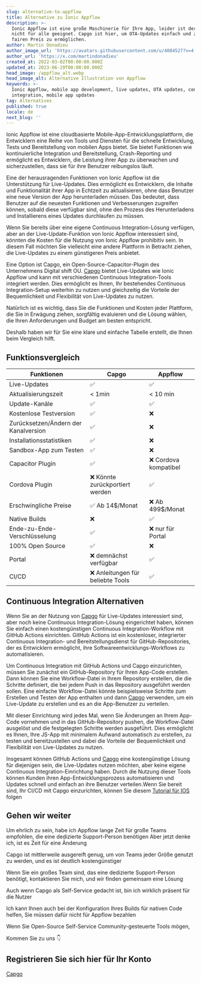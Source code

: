 ```yaml
---
slug: alternative-to-appflow
title: Alternative zu Ionic Appflow
description: >-
  Ionic Appflow ist eine große Maschinerie für Ihre App, leider ist der Preis
  nicht für alle geeignet. Capgo ist hier, um OTA-Updates einfach und zu einem
  fairen Preis zu ermöglichen.
author: Martin Donadieu
author_image_url: 'https://avatars.githubusercontent.com/u/4084527?v=4'
author_url: 'https://x.com/martindonadieu'
created_at: 2022-03-02T00:00:00.000Z
updated_at: 2023-06-29T00:00:00.000Z
head_image: /appflow_alt.webp
head_image_alt: Alternative Illustration von Appflow
keywords: >-
  Ionic Appflow, mobile app development, live updates, OTA updates, continuous
  integration, mobile app updates
tag: Alternatives
published: true
locale: de
next_blog: ''
---
```


Ionic Appflow ist eine cloudbasierte Mobile-App-Entwicklungsplattform, die Entwicklern eine Reihe von Tools und Diensten für die schnelle Entwicklung, Tests und Bereitstellung von mobilen Apps bietet. Sie bietet Funktionen wie kontinuierliche Integration und Bereitstellung, Crash-Reporting und ermöglicht es Entwicklern, die Leistung ihrer App zu überwachen und sicherzustellen, dass sie für ihre Benutzer reibungslos läuft.

Eine der herausragenden Funktionen von Ionic Appflow ist die Unterstützung für Live-Updates. Dies ermöglicht es Entwicklern, die Inhalte und Funktionalität ihrer App in Echtzeit zu aktualisieren, ohne dass Benutzer eine neue Version der App herunterladen müssen. Das bedeutet, dass Benutzer auf die neuesten Funktionen und Verbesserungen zugreifen können, sobald diese verfügbar sind, ohne den Prozess des Herunterladens und Installierens eines Updates durchlaufen zu müssen.

Wenn Sie bereits über eine eigene Continuous Integration-Lösung verfügen, aber an der Live-Update-Funktion von Ionic Appflow interessiert sind, könnten die Kosten für die Nutzung von Ionic Appflow prohibitiv sein. In diesem Fall möchten Sie vielleicht eine andere Plattform in Betracht ziehen, die Live-Updates zu einem günstigeren Preis anbietet.

Eine Option ist Capgo, ein Open-Source-Capacitor-Plugin des Unternehmens Digital shift OU. [Capgo](/register/) bietet Live-Updates wie Ionic Appflow und kann mit verschiedenen Continuous Integration-Tools integriert werden. Dies ermöglicht es Ihnen, Ihr bestehendes Continuous Integration-Setup weiterhin zu nutzen und gleichzeitig die Vorteile der Bequemlichkeit und Flexibilität von Live-Updates zu nutzen.

Natürlich ist es wichtig, dass Sie die Funktionen und Kosten jeder Plattform, die Sie in Erwägung ziehen, sorgfältig evaluieren und die Lösung wählen, die Ihren Anforderungen und Budget am besten entspricht.

Deshalb haben wir für Sie eine klare und einfache Tabelle erstellt, die Ihnen beim Vergleich hilft.

## Funktionsvergleich

| Funktionen | Capgo | Appflow |
| --- | --- | --- |
| Live-Updates | ✅ | ✅ |
| Aktualisierungszeit | < 1min | < 10 min |
| Update-Kanäle | ✅ | ✅ |
| Kostenlose Testversion | ✅ | ❌ |
| Zurücksetzen/Ändern der Kanalversion | ✅ | ❌ |
| Installationsstatistiken | ✅ | ❌ |
| Sandbox-App zum Testen | ✅ | ❌ |
| Capacitor Plugin | ✅ | ❌ Cordova kompatibel |
| Cordova Plugin | ❌ Könnte zurückportiert werden | ✅ |
| Erschwingliche Preise | ✅ Ab 14$/Monat | ❌ Ab 499$/Monat |
| Native Builds | ❌ | ✅ |
| Ende-zu-Ende-Verschlüsselung | ✅ | ❌ nur für Portal |
| 100% Open Source | ✅ | ❌ |
| Portal | ❌ demnächst verfügbar | ✅ |
| CI/CD | ❌ Anleitungen für beliebte Tools | ✅ |

## Continuous Integration Alternativen

Wenn Sie an der Nutzung von [Capgo](https://capgoapp/pricing/) für Live-Updates interessiert sind, aber noch keine Continuous Integration-Lösung eingerichtet haben, können Sie einfach einen kostengünstigen Continuous Integration-Workflow mit GitHub Actions einrichten. GitHub Actions ist ein kostenloser, integrierter Continuous Integration- und Bereitstellungsdienst für GitHub-Repositories, der es Entwicklern ermöglicht, ihre Softwareentwicklungs-Workflows zu automatisieren.

Um Continuous Integration mit GitHub Actions und Capgo einzurichten, müssen Sie zunächst ein GitHub-Repository für Ihren App-Code erstellen. Dann können Sie eine Workflow-Datei in Ihrem Repository erstellen, die die Schritte definiert, die bei jedem Push in das Repository ausgeführt werden sollen. Eine einfache Workflow-Datei könnte beispielsweise Schritte zum Erstellen und Testen der App enthalten und dann [Capgo](/register/) verwenden, um ein Live-Update zu erstellen und es an die App-Benutzer zu verteilen.

Mit dieser Einrichtung wird jedes Mal, wenn Sie Änderungen an Ihrem App-Code vornehmen und in das GitHub-Repository pushen, die Workflow-Datei ausgelöst und die festgelegten Schritte werden ausgeführt. Dies ermöglicht es Ihnen, Ihre JS-App mit minimalem Aufwand automatisch zu erstellen, zu testen und bereitzustellen und dabei die Vorteile der Bequemlichkeit und Flexibilität von Live-Updates zu nutzen.

Insgesamt können GitHub Actions und [Capgo](/register/) eine kostengünstige Lösung für diejenigen sein, die Live-Updates nutzen möchten, aber keine eigene Continuous Integration-Einrichtung haben. Durch die Nutzung dieser Tools können Kunden ihren App-Entwicklungsprozess automatisieren und Updates schnell und einfach an ihre Benutzer verteilen.Wenn Sie bereit sind, Ihr CI/CD mit Capgo einzurichten, können Sie diesem [Tutorial für IOS](https://capgoapp/blog/automatic-capacitor-android-build-github-action/) folgen

## Gehen wir weiter

Um ehrlich zu sein, habe ich Appflow lange Zeit für große Teams empfohlen, die eine dedizierte Support-Person benötigen
Aber jetzt denke ich, ist es Zeit für eine Änderung

Capgo ist mittlerweile ausgereift genug, um von Teams jeder Größe genutzt zu werden, und es ist deutlich kostengünstiger

Wenn Sie ein großes Team sind, das eine dedizierte Support-Person benötigt, kontaktieren Sie mich, und wir finden gemeinsam eine Lösung

Auch wenn Capgo als Self-Service gedacht ist, bin ich wirklich präsent für die Nutzer

Ich kann Ihnen auch bei der Konfiguration Ihres Builds für nativen Code helfen, Sie müssen dafür nicht für Appflow bezahlen

Wenn Sie Open-Source Self-Service Community-gesteuerte Tools mögen,

Kommen Sie zu uns 👇

## Registrieren Sie sich hier für Ihr Konto

[Capgo](/register/)